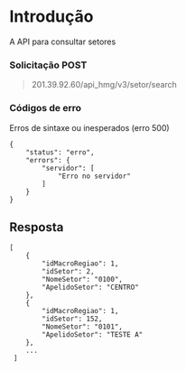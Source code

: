 
# Introdução
A API para consultar setores


### Solicitação POST
> 201.39.92.60/api_hmg/v3/setor/search


### Códigos de erro 

Erros de sintaxe ou inesperados (erro 500)
```JS
{
    "status": "erro",
    "errors": {
        "servidor": [
            "Erro no servidor"
        ]
    }
}
```



## Resposta

```JS
[
    {
        "idMacroRegiao": 1,
        "idSetor": 2,
        "NomeSetor": "0100",
        "ApelidoSetor": "CENTRO"
    },
    {
        "idMacroRegiao": 1,
        "idSetor": 152,
        "NomeSetor": "0101",
        "ApelidoSetor": "TESTE A"
    },
    ...
 ]  
```
